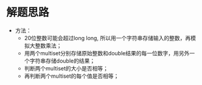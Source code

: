 # 解题思路
- 方法：
	- 20位整数可能会超过long long, 所以用一个字符串存储输入的整数，再模拟大整数乘法；
	- 用两个multiset分别存储原始整数和double结果的每一位数字，用另外一个字符串存储double的结果；
	- 判断两个multiset的大小是否相等；
	- 再判断两个multiset的每个值是否相等；